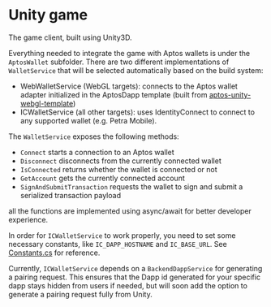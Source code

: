 # Unity game

The game client, built using Unity3D.

Everything needed to integrate the game with Aptos wallets is under the `AptosWallet` subfolder.
There are two different implementations of `WalletService` that will be
selected automatically based on the build system:
- WebWalletService (WebGL targets): connects to the Aptos wallet adapter
  initialized in the AptosDapp template (built from [aptos-unity-webgl-template](../aptos-unity-webgl-template))
- ICWalletService (all other targets): uses IdentityConnect to connect to any supported wallet (e.g. Petra Mobile).

The `WalletService` exposes the following methods:
- `Connect` starts a connection to an Aptos wallet
- `Disconnect` disconnects from the currently connected wallet
- `IsConnected` returns whether the wallet is connected or not 
- `GetAccount` gets the currently connected account
- `SignAndSubmitTransaction` requests the wallet to sign and submit a serialized transaction payload

all the functions are implemented using async/await for better developer experience.

In order for `ICWalletService` to work properly, you need to set some necessary constants,
like `IC_DAPP_HOSTNAME` and `IC_BASE_URL`.
See [Constants.cs](Assets/Scripts/Constants.cs) for reference.

Currently, `ICWalletService` depends on a `BackendDappService` for generating a pairing request.
This ensures that the Dapp id generated for your specific dapp stays hidden from users if needed,
but will soon add the option to generate a pairing request fully from Unity.
